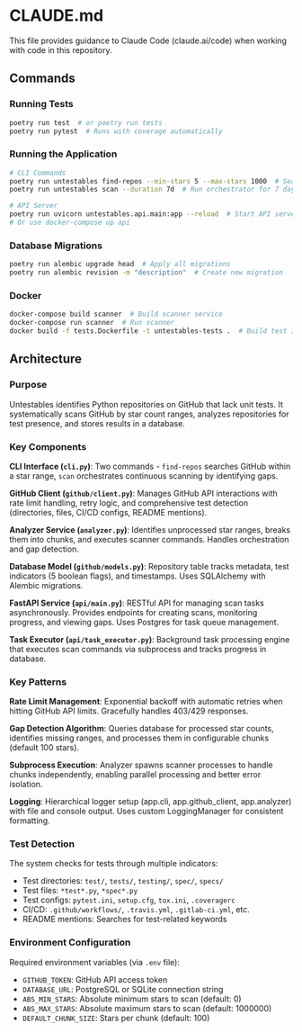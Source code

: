 # CLAUDE.md

This file provides guidance to Claude Code (claude.ai/code) when working with code in this repository.

## Commands

### Running Tests
```bash
poetry run test  # or poetry run tests
poetry run pytest  # Runs with coverage automatically
```

### Running the Application
```bash
# CLI Commands
poetry run untestables find-repos --min-stars 5 --max-stars 1000  # Search for repos
poetry run untestables scan --duration 7d  # Run orchestrator for 7 days

# API Server
poetry run uvicorn untestables.api.main:app --reload  # Start API server
# Or use docker-compose up api
```

### Database Migrations
```bash
poetry run alembic upgrade head  # Apply all migrations
poetry run alembic revision -m "description"  # Create new migration
```

### Docker
```bash
docker-compose build scanner  # Build scanner service
docker-compose run scanner  # Run scanner
docker build -f tests.Dockerfile -t untestables-tests .  # Build test image
```

## Architecture

### Purpose
Untestables identifies Python repositories on GitHub that lack unit tests. It systematically scans GitHub by star count ranges, analyzes repositories for test presence, and stores results in a database.

### Key Components

**CLI Interface (`cli.py`)**: Two commands - `find-repos` searches GitHub within a star range, `scan` orchestrates continuous scanning by identifying gaps.

**GitHub Client (`github/client.py`)**: Manages GitHub API interactions with rate limit handling, retry logic, and comprehensive test detection (directories, files, CI/CD configs, README mentions).

**Analyzer Service (`analyzer.py`)**: Identifies unprocessed star ranges, breaks them into chunks, and executes scanner commands. Handles orchestration and gap detection.

**Database Model (`github/models.py`)**: Repository table tracks metadata, test indicators (5 boolean flags), and timestamps. Uses SQLAlchemy with Alembic migrations.

**FastAPI Service (`api/main.py`)**: RESTful API for managing scan tasks asynchronously. Provides endpoints for creating scans, monitoring progress, and viewing gaps. Uses Postgres for task queue management.

**Task Executor (`api/task_executor.py`)**: Background task processing engine that executes scan commands via subprocess and tracks progress in database.

### Key Patterns

**Rate Limit Management**: Exponential backoff with automatic retries when hitting GitHub API limits. Gracefully handles 403/429 responses.

**Gap Detection Algorithm**: Queries database for processed star counts, identifies missing ranges, and processes them in configurable chunks (default 100 stars).

**Subprocess Execution**: Analyzer spawns scanner processes to handle chunks independently, enabling parallel processing and better error isolation.

**Logging**: Hierarchical logger setup (app.cli, app.github_client, app.analyzer) with file and console output. Uses custom LoggingManager for consistent formatting.

### Test Detection
The system checks for tests through multiple indicators:
- Test directories: `test/`, `tests/`, `testing/`, `spec/`, `specs/`
- Test files: `*test*.py`, `*spec*.py`
- Test configs: `pytest.ini`, `setup.cfg`, `tox.ini`, `.coveragerc`
- CI/CD: `.github/workflows/`, `.travis.yml`, `.gitlab-ci.yml`, etc.
- README mentions: Searches for test-related keywords

### Environment Configuration
Required environment variables (via `.env` file):
- `GITHUB_TOKEN`: GitHub API access token
- `DATABASE_URL`: PostgreSQL or SQLite connection string
- `ABS_MIN_STARS`: Absolute minimum stars to scan (default: 0)
- `ABS_MAX_STARS`: Absolute maximum stars to scan (default: 1000000)
- `DEFAULT_CHUNK_SIZE`: Stars per chunk (default: 100)